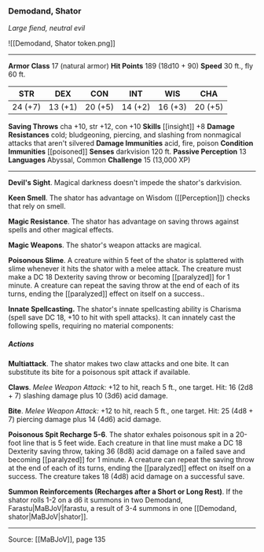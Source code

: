 ### Demodand, Shator
_Large fiend, neutral evil_

![[Demodand, Shator token.png]]




---

**Armor Class** 17 (natural armor)
**Hit Points** 189 (18d10 + 90)
**Speed** 30 ft., fly 60 ft.

| STR     | DEX     | CON     | INT     | WIS     | CHA     |
|---------|---------|---------|---------|---------|---------|
| 24 (+7) | 13 (+1) | 20 (+5) | 14 (+2) | 16 (+3) | 20 (+5) |

**Saving Throws** cha +10, str +12, con +10
**Skills** [[insight]] +8
**Damage Resistances** cold; bludgeoning, piercing, and slashing from nonmagical attacks that aren't silvered
**Damage Immunities** acid, fire, poison
**Condition Immunities** [[poisoned]]
**Senses** darkvision 120 ft.
**Passive Perception** 13
**Languages** Abyssal, Common
**Challenge** 15 (13,000 XP)

---

**Devil's Sight**. Magical darkness doesn't impede the shator's darkvision.

**Keen Smell**. The shator has advantage on Wisdom ([[Perception]]) checks that rely on smell.

**Magic Resistance**. The shator has advantage on saving throws against spells and other magical effects.

**Magic Weapons**. The shator's weapon attacks are magical.

**Poisonous Slime**. A creature within 5 feet of the shator is splattered with slime whenever it hits the shator with a melee attack. The creature must make a DC 18 Dexterity saving throw or becoming [[paralyzed]] for 1 minute. A creature can repeat the saving throw at the end of each of its turns, ending the [[paralyzed]] effect on itself on a success..

**Innate Spellcasting.** The shator's innate spellcasting ability is Charisma (spell save DC 18, +10 to hit with spell attacks). It can innately cast the following spells, requiring no material components:

##### Actions
**Multiattack**. The shator makes two claw attacks and one bite. It can substitute its bite for a poisonous spit attack if available.

**Claws**. _Melee Weapon Attack:_ +12 to hit, reach 5 ft., one target. Hit: 16 (2d8 + 7) slashing damage plus 10 (3d6) acid damage.

**Bite**. _Melee Weapon Attack:_ +12 to hit, reach 5 ft., one target. Hit: 25 (4d8 + 7) piercing damage plus 14 (4d6) acid damage.

**Poisonous Spit Recharge 5-6**. The shator exhales poisonous spit in a 20-foot line that is 5 feet wide. Each creature in that line must make a DC 18 Dexterity saving throw, taking 36 (8d8) acid damage on a failed save and becoming [[paralyzed]] for 1 minute. A creature can repeat the saving throw at the end of each of its turns, ending the [[paralyzed]] effect on itself on a success. The creature takes 18 (4d8) acid damage on a successful save.

**Summon Reinforcements (Recharges after a Short or Long Rest)**. If the shator rolls 1-2 on a d6 it summons in two Demodand, Farastu|MaBJoV|farastu, a result of 3-4 summons in one [[Demodand, shator|MaBJoV|shator]].


---

Source: [[MaBJoV]], page 135